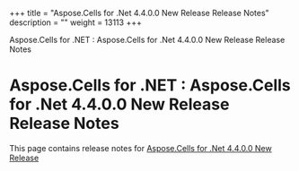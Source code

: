 +++
title = "Aspose.Cells for .Net 4.4.0.0 New Release Release Notes" 
description = "" 
weight = 13113 
+++

Aspose.Cells for .NET : Aspose.Cells for .Net 4.4.0.0 New Release Release Notes  

# Aspose.Cells for .NET : Aspose.Cells for .Net 4.4.0.0 New Release Release Notes


This page contains release notes for [Aspose.Cells for .Net 4.4.0.0 New Release](http://www.aspose.com/downloads/cells/net/new-releases/aspose.cells-for-.net-4.4.0.0-new-release/)


